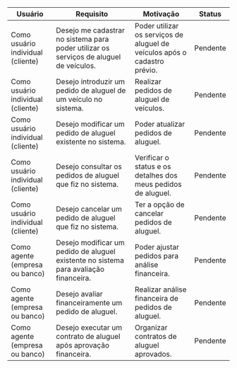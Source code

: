 | Usuário            | Requisito                                                      | Motivação                                                      | Status   |
| ------------------- | -------------------------------------------------------------- | -------------------------------------------------------------- | -------- |
| Como usuário individual (cliente) | Desejo me cadastrar no sistema para poder utilizar os serviços de aluguel de veículos. | Poder utilizar os serviços de aluguel de veículos após o cadastro prévio. | Pendente |
| Como usuário individual (cliente) | Desejo introduzir um pedido de aluguel de um veículo no sistema. | Realizar pedidos de aluguel de veículos. | Pendente |
| Como usuário individual (cliente) | Desejo modificar um pedido de aluguel existente no sistema. | Poder atualizar pedidos de aluguel. | Pendente |
| Como usuário individual (cliente) | Desejo consultar os pedidos de aluguel que fiz no sistema. | Verificar o status e os detalhes dos meus pedidos de aluguel. | Pendente |
| Como usuário individual (cliente) | Desejo cancelar um pedido de aluguel que fiz no sistema. | Ter a opção de cancelar pedidos de aluguel. | Pendente |
| Como agente (empresa ou banco) | Desejo modificar um pedido de aluguel existente no sistema para avaliação financeira. | Poder ajustar pedidos para análise financeira. | Pendente |
| Como agente (empresa ou banco) | Desejo avaliar financeiramente um pedido de aluguel. | Realizar análise financeira de pedidos de aluguel. | Pendente |
| Como agente (empresa ou banco) | Desejo executar um contrato de aluguel após aprovação financeira. | Organizar contratos de aluguel aprovados. | Pendente |
